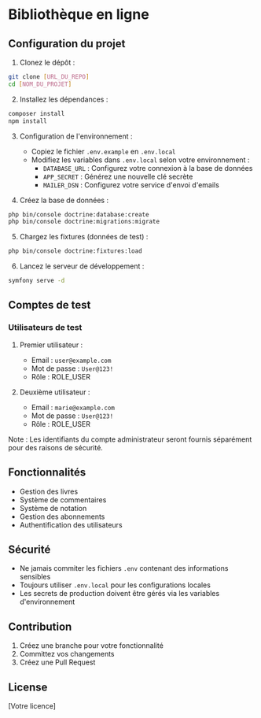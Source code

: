 # Bibliothèque en ligne

## Configuration du projet

1. Clonez le dépôt :
```bash
git clone [URL_DU_REPO]
cd [NOM_DU_PROJET]
```

2. Installez les dépendances :
```bash
composer install
npm install
```

3. Configuration de l'environnement :
   - Copiez le fichier `.env.example` en `.env.local`
   - Modifiez les variables dans `.env.local` selon votre environnement :
     - `DATABASE_URL` : Configurez votre connexion à la base de données
     - `APP_SECRET` : Générez une nouvelle clé secrète
     - `MAILER_DSN` : Configurez votre service d'envoi d'emails

4. Créez la base de données :
```bash
php bin/console doctrine:database:create
php bin/console doctrine:migrations:migrate
```

5. Chargez les fixtures (données de test) :
```bash
php bin/console doctrine:fixtures:load
```

6. Lancez le serveur de développement :
```bash
symfony serve -d
```

## Comptes de test

### Utilisateurs de test
1. Premier utilisateur :
   - Email : `user@example.com`
   - Mot de passe : `User@123!`
   - Rôle : ROLE_USER

2. Deuxième utilisateur :
   - Email : `marie@example.com`
   - Mot de passe : `User@123!`
   - Rôle : ROLE_USER

Note : Les identifiants du compte administrateur seront fournis séparément pour des raisons de sécurité.

## Fonctionnalités

- Gestion des livres
- Système de commentaires
- Système de notation
- Gestion des abonnements
- Authentification des utilisateurs

## Sécurité

- Ne jamais commiter les fichiers `.env` contenant des informations sensibles
- Toujours utiliser `.env.local` pour les configurations locales
- Les secrets de production doivent être gérés via les variables d'environnement

## Contribution

1. Créez une branche pour votre fonctionnalité
2. Committez vos changements
3. Créez une Pull Request

## License

[Votre licence]
